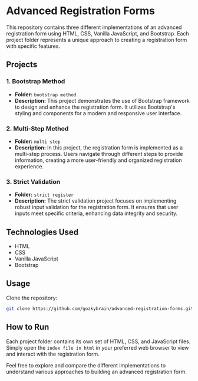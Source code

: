 # Advanced Registration Forms

This repository contains three different implementations of an advanced registration form using HTML, CSS, Vanilla JavaScript, and Bootstrap. Each project folder represents a unique approach to creating a registration form with specific features.

## Projects

### 1. Bootstrap Method

- **Folder:** `bootstrap method`
- **Description:** This project demonstrates the use of Bootstrap framework to design and enhance the registration form. It utilizes Bootstrap's styling and components for a modern and responsive user interface.

### 2. Multi-Step Method

- **Folder:** `multi step`
- **Description:** In this project, the registration form is implemented as a multi-step process. Users navigate through different steps to provide information, creating a more user-friendly and organized registration experience.

### 3. Strict Validation

- **Folder:** `strict register`
- **Description:** The strict validation project focuses on implementing robust input validation for the registration form. It ensures that user inputs meet specific criteria, enhancing data integrity and security.

## Technologies Used

- HTML
- CSS
- Vanilla JavaScript
- Bootstrap

## Usage

 Clone the repository:

   ```bash
   git clone https://github.com/gozkybrain/advanced-registration-forms.git
   ``````



## How to Run

Each project folder contains its own set of HTML, CSS, and JavaScript files. Simply open the `index file in html` in your preferred web browser to view and interact with the registration form.

Feel free to explore and compare the different implementations to understand various approaches to building an advanced registration form.